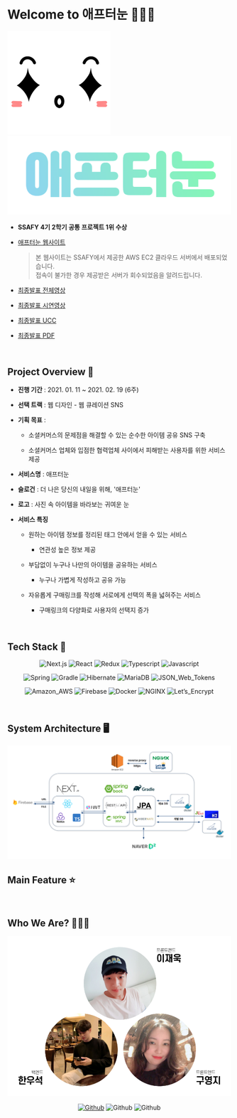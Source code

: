 # Welcome to 애프터눈 🙆🙋🙆

![애프터눈로고](docs/afternoon_logo.png)
![애프터눈텍스트](docs/afternoon_text.png)

- **SSAFY 4기 2학기 공통 프로젝트 1위 수상**

- [애프터눈 웹사이트](http://i4a302.p.ssafy.io)

  > 본 웹사이트는 SSAFY에서 제공한 AWS EC2 클라우드 서버에서 배포되었습니다.<br>
  > 접속이 불가한 경우 제공받은 서버가 회수되었음을 알려드립니다.

- [최종발표 전체영상](https://youtu.be/Hho1uNJQ64Y)

- [최종발표 시연영상](https://youtu.be/Qnc_LFPsTrg)

- [최종발표 UCC](https://youtu.be/xClEd_PVuDs)

- <a href='docs/애프터눈_발표자료_v4.pdf'>최종발표 PDF</a>

<br>

## Project Overview 📆

- **진행 기간** : 2021. 01. 11 ~ 2021. 02. 19 (6주)

- **선택 트랙** : 웹 디자인 - 웹 큐레이션 SNS

- **기획 목표** :

  - 소셜커머스의 문제점을 해결할 수 있는 순수한 아이템 공유 SNS 구축

  - 소셜커머스 업체와 입점한 협력업체 사이에서 피해받는 사용자를 위한 서비스 제공

- **서비스명** : 애프터눈

- **슬로건** : 더 나은 당신의 내일을 위해, '애프터눈'

- **로고** : 사진 속 아이템을 바라보는 귀여운 눈

- **서비스 특징**

  - 원하는 아이템 정보를 정리된 태그 안에서 얻을 수 있는 서비스

    - 연관성 높은 정보 제공

  - 부담없이 누구나 나만의 아이템을 공유하는 서비스

    - 누구나 가볍게 작성하고 공유 가능

  - 자유롭게 구매링크를 작성해 서로에게 선택의 폭을 넓혀주는 서비스

    - 구매링크의 다양화로 사용자의 선택지 증가

<br>

## Tech Stack 🔧

<div align="center">

![Next.js](https://img.shields.io/badge/Next.js-_-000000?logo=Next.js)
![React](https://img.shields.io/badge/React-_-61DAFB?logo=React)
![Redux](https://img.shields.io/badge/Redux-_-764ABC?logo=Redux)
![Typescript](https://img.shields.io/badge/Typescript-_-764ABC?logo=Typescript)
![Javascript](https://img.shields.io/badge/Javascript-_-F7DF1E?logo=Javascript)

![Spring](https://img.shields.io/badge/Spring-_-6DB33F?logo=Spring)
![Gradle](https://img.shields.io/badge/Gradle-_-02303A?logo=Gradle)
![Hibernate](https://img.shields.io/badge/Hibernate-_-59666C?logo=Hibernate)
![MariaDB](https://img.shields.io/badge/MariaDB-_-003545?logo=MariaDB)
![JSON_Web_Tokens](https://img.shields.io/badge/JSON_Web_Tokens-_-000000?logo=JSON-Web-Tokens)

![Amazon_AWS](https://img.shields.io/badge/Amazon_AWS-_-FF9900?logo=Amazon-AWS)
![Firebase](https://img.shields.io/badge/Firebase-_-FFCA28?logo=Firebase)
![Docker](https://img.shields.io/badge/Docker-_-2496ED?logo=Docker)
![NGINX](https://img.shields.io/badge/NGINX-_-269539?logo=NGINX)
![Let’s_Encrypt](https://img.shields.io/badge/Let’s_Encrypt-_-003A70?logo=Let’s-Encrypt)

</div>

<br>

## System Architecture 🖥️

![애프터눈로고](docs/시스템아키텍처.png)

## Main Feature ⭐

<br>

## Who We Are? 👨‍👧‍👦

<div align="center">

  <img width='600' src='docs/팀원소개.png' />

</div>

<div align="center">
  
  [![Github](https://img.shields.io/badge/이재욱-_-6DB33F?logo=Github)](https://github.com/nanjae)
  ![Github](https://img.shields.io/badge/구영지-_-6DB33F?logo=Github)
  ![Github](https://img.shields.io/badge/한우석-_-6DB33F?logo=Github)

</div>

